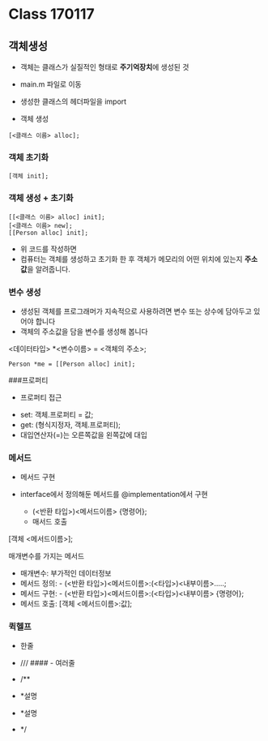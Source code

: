 # Class 170117


## 객체생성

* 객체는 클래스가 실질적인 형태로 **주기억장치**에 생성된 것

* main.m 파일로 이동
* 생성한 클래스의 헤더파일을 import
* 객체 생성

`[<클래스 이름> alloc];`

### 객체 초기화

`[객체 init];`

### 객체 생성 + 초기화
```
[[<클래스 이름> alloc] init];
[<클래스 이름> new];
[[Person alloc] init];
```

* 위 코드를 작성하면
* 컴퓨터는 객체를 생성하고 초기화 한 후 객체가 메모리의 어떤 위치에 있는지 **주소값**을 알려줍니다.

### 변수 생성

* 생성된 객체를 프로그래머가 지속적으로 사용하려면 변수 또는 상수에 담아두고 있어야 합니다
* 객체의 주소값을 담을 변수를 생성해 봅니다

<데이터타입> *<변수이름> = <객체의 주소>;

`Person *me = [[Person alloc] init];`

###프로퍼티

* 프로퍼티 접근

 - set: 객체.프로퍼티 = 값;  
 - get: (형식지정자, 객체.프로퍼티);  
 - 대입연산자(=)는 오른쪽값을 왼쪽값에 대입


### 메서드

* 메서드 구현

* interface에서 정의해둔 메서드를 @implementation에서 구현  
  - (<반환 타입>)<메서드이름> {명령어};  
  - 매서드 호출  

[객체 <메서드이름>];  
 
매개변수를 가지는 메서드  

* 매개변수: 부가적인 데이터정보  
* 메서드 정의: - (<반환 타입>)<메서드이름>:(<타입>)<내부이름>.....;  
* 메서드 구현: - (<반환 타입>)<메서드이름>:(<타입>)<내부이름> {명령어};  
* 메서드 호출: [객체 <메서드이름>:값];

### 퀵헬프

* 한줄

* /// #### - 여러줄  
* /**  
* *설명  
* *설명  
* */  
